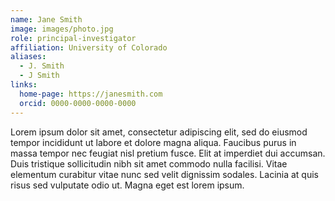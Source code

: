 ```yaml
---
name: Jane Smith
image: images/photo.jpg
role: principal-investigator
affiliation: University of Colorado
aliases:
  - J. Smith
  - J Smith
links:
  home-page: https://janesmith.com
  orcid: 0000-0000-0000-0000
---
```


Lorem ipsum dolor sit amet, consectetur adipiscing elit, sed do eiusmod tempor incididunt ut labore et dolore magna aliqua.
Faucibus purus in massa tempor nec feugiat nisl pretium fusce.
Elit at imperdiet dui accumsan.
Duis tristique sollicitudin nibh sit amet commodo nulla facilisi.
Vitae elementum curabitur vitae nunc sed velit dignissim sodales.
Lacinia at quis risus sed vulputate odio ut.
Magna eget est lorem ipsum.
